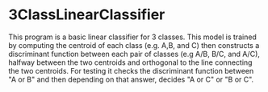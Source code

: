 # 3ClassLinearClassifier

This program is a basic linear classifier for 3 classes. This model is trained by computing the centroid of each class (e.g. A,B, and C) then constructs a discriminant function between each pair of classes (e.g A/B, B/C, and A/C), halfway between the two centroids and orthogonal to the line connecting the two centroids. For testing it checks the discriminant function between "A or B" and then depending on that answer, decides "A or C" or "B or C". 
